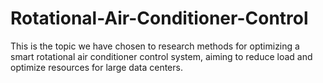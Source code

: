 # Rotational-Air-Conditioner-Control
This is the topic we have chosen to research methods for optimizing a smart rotational air conditioner control system, aiming to reduce load and optimize resources for large data centers.

